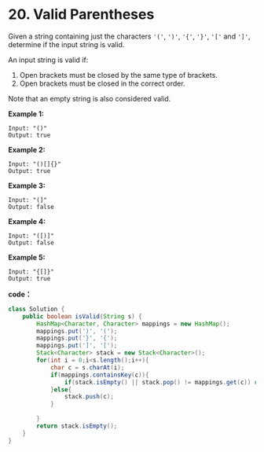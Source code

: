 # 20. Valid Parentheses



Given a string containing just the characters `'('`, `')'`, `'{'`, `'}'`, `'['` and `']'`, determine if the input string is valid.

An input string is valid if:

1. Open brackets must be closed by the same type of brackets.
2. Open brackets must be closed in the correct order.

Note that an empty string is also considered valid.

**Example 1:**

```
Input: "()"
Output: true
```

**Example 2:**

```
Input: "()[]{}"
Output: true
```

**Example 3:**

```
Input: "(]"
Output: false
```

**Example 4:**

```
Input: "([)]"
Output: false
```

**Example 5:**

```
Input: "{[]}"
Output: true
```

**code：**

```java
class Solution {
    public boolean isValid(String s) {
        HashMap<Character, Character> mappings = new HashMap();
        mappings.put(')', '(');
        mappings.put('}', '{');
        mappings.put(']', '[');
        Stack<Character> stack = new Stack<Character>();
        for(int i = 0;i<s.length();i++){
            char c = s.charAt(i);
            if(mappings.containsKey(c)){
                if(stack.isEmpty() || stack.pop() != mappings.get(c)) return false;
            }else{
                stack.push(c);
            }
            
        }
        return stack.isEmpty();
    }
}
```

